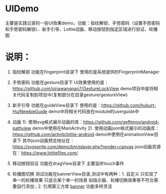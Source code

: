 # UIDemo
主要是实践记录的一些UI效果demo，功能：指纹解锁、手势密码（设置手势密码和手势密码解锁）、新手引导、Lottie动画、移动按钮到指定区域进行验证、轮播图
# 说明：
1. 指纹解锁  功能在fingerprint目录下  使用的是系统提供的FingerprintManager

2. 手势密码 功能在gesture目录下  UI效果使用的是：https://github.com/sinawangnan7/GestureLockView  demo项目中是将相关代码复制到项目中(复制部分在目录gesture/gestureView)

3. 新手引导  功能在guideView目录下  使用的是：https://github.com/huburt-Hu/NewbieGuide  demo中将相关代码放在module的userguide中

4. 动画 1). 使用svg格式展示动画的库：https://github.com/geftimov/android-pathview  demo中使用在MainActivity
       2). 使用动画json格式展示的动画库：https://github.com/airbnb/lottie-android  demo中使用在animationView目录下
       其中json动画预览地址在：https://svgsprite.com/demo/bm/player.php?render=canvas
       json动画资源在：https://www.lottiefiles.com/

5. 移动按钮验证  功能在dragView目录下 主要监听touch事件

6. 轮播图切换   测试功能在bannerView目录,测试中有两种：1. 自定义 只实现了单一的轮播效果 只适合某个单一的场景 如指示器、轮播切换效果等不符合需要自行添加 ; 2. 引用第三方库 [banner](https://github.com/youth5201314/banner) 功能多样灵活
